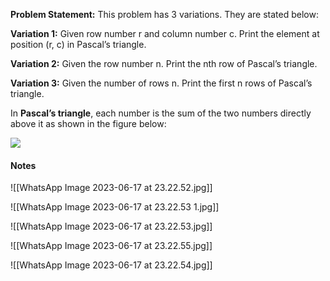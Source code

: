 
**Problem Statement:** This problem has 3 variations. They are stated below:

**Variation 1:** Given row number r and column number c. Print the element at position (r, c) in Pascal’s triangle.

**Variation 2:** Given the row number n. Print the nth row of Pascal’s triangle.

**Variation 3:** Given the number of rows n. Print the first n rows of Pascal’s triangle.

In **Pascal’s triangle**, each number is the sum of the two numbers directly above it as shown in the figure below:

![](https://upload.wikimedia.org/wikipedia/commons/0/0d/PascalTriangleAnimated2.gif)



#### Notes
![[WhatsApp Image 2023-06-17 at 23.22.52.jpg]]



![[WhatsApp Image 2023-06-17 at 23.22.53 1.jpg]]



![[WhatsApp Image 2023-06-17 at 23.22.53.jpg]]

![[WhatsApp Image 2023-06-17 at 23.22.55.jpg]]


![[WhatsApp Image 2023-06-17 at 23.22.54.jpg]]